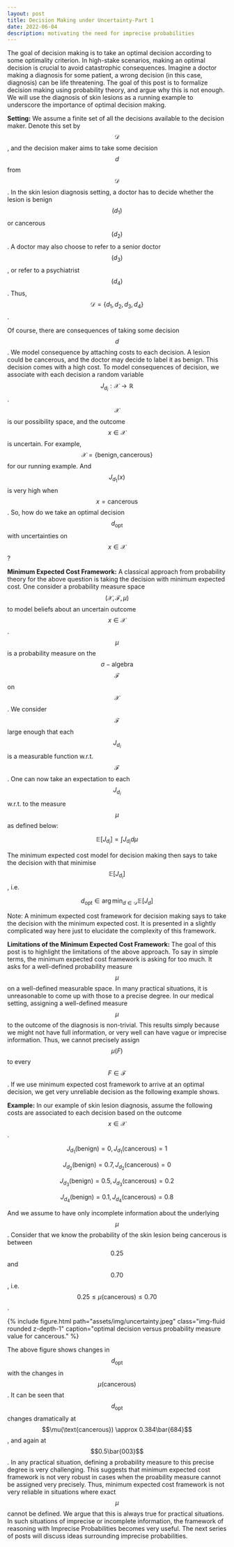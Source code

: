 ```yaml
---
layout: post
title: Decision Making under Uncertainty-Part 1
date: 2022-06-04
description: motivating the need for imprecise probabilities
---
```

The goal of decision making is to take an optimal decision according to some optimality criterion. In high-stake scenarios, making an optimal decision is crucial to avoid catastrophic consequences. Imagine a doctor making a diagnosis for some patient, a wrong decision (in this case, diagnosis) can be life threatening. The goal of this post is to formalize decision making using probability theory, and argue why this is not enough. We will use the diagnosis of skin lesions as a running example to underscore the importance of optimal decision making.

**Setting:** We assume a finite set of all the decisions available to the decision maker. Denote this set by $$\mathcal{D}$$, and the decision maker aims to take some decision $$d$$ from $$\mathcal{D}$$. In the skin lesion diagnosis setting, a doctor has to decide whether the lesion is benign $$(d_{1})$$ or cancerous $$(d_{2})$$. A doctor may also choose to refer to a senior doctor $$(d_{3})$$, or refer to a psychiatrist $$(d_{4})$$. Thus, $$\mathcal{D} = \{d_{1}, d_{2}, d_{3}, d_{4}\}$$. 

Of course, there are consequences of taking some decision $$d$$. We model consequence by attaching costs to each decision. A lesion could be cancerous, and the doctor may decide to label it as benign. This decision comes with a high cost. To model consequences of decision, we associate with each decision a random variable $$J_{d_{i}}: \mathcal{X} \rightarrow \mathbb{R}$$. $$\mathcal{X}$$ is our possibility space, and the outcome $$x \in \mathcal{X}$$ is uncertain. For example, $$\mathcal{X} = \{\text{benign}, \text{cancerous}\}$$ for our running example. And $$J_{d_{1}}(x)$$ is very high when $$x = \text{cancerous}$$. So, how do we take an optimal decision $$d_{\text{opt}}$$ with uncertainties on $$x \in \mathcal{X}$$?

**Minimum Expected Cost Framework:** A classical approach from probability theory for the above question is taking the decision with minimum expected cost. One consider a probability measure space $$(\mathcal{X}, \mathcal{F}, \mu)$$ to model beliefs about an uncertain outcome $$x \in \mathcal{X}$$. $$\mu$$ is a probability measure on the $$\sigma-\text{algebra}$$  $$\mathcal{F}$$ on $$\mathcal{X}$$. We consider $$\mathcal{F}$$ large enough that each $$J_{d_{i}}$$ is a measurable function w.r.t. $$\mathcal{F}$$. One can now take an expectation to each $$J_{d_{i}}$$ w.r.t. to the measure $$\mu$$ as defined below:

$$
	\mathbb{E}[J_{d_{i}}] = \int J_{d_{i}} d\mu
$$ 

The minimum expected cost model for decision making then says to take the decision with that minimise $$\mathbb{E}[J_{d_{i}}]$$, i.e.

$$
	d_{\text{opt}} \in \arg \min_{d \in \mathcal{D}}\mathbb{E}[J_{d}]
$$

Note: A minimum expected cost framework for decision making says to take the decision with the minimum expected cost. It is presented in a slightly complicated way here just to elucidate the complexity of this framework.  

**Limitations of the Minimum Expected Cost Framework:** The goal of this post is to highlight the limitations of the above approach. To say in simple terms, the minimum expected cost framework is asking for too much. It asks for a well-defined probability measure $$\mu$$ on a well-defined measurable space. In many practical situations, it is unreasonable to come up with those to a precise degree. In our medical setting, assigning a well-defined measure $$\mu$$ to the outcome of the diagnosis is non-trivial. This results simply because we might not have full information, or very well can have vague or imprecise information. Thus, we cannot precisely assign $$\mu(F)$$ to every $$F \in \mathcal{F}$$. If we use minimum expected cost framework to arrive at an optimal decision, we get very unreliable decision as the following example shows.

**Example:** In our example of skin lesion diagnosis, assume the following costs are associated to each decision based on the outcome $$x \in \mathcal{X}$$.

$$J_{d_{1}}(\text{benign}) = 0, J_{d_{1}}(\text{cancerous}) = 1$$

$$J_{d_{2}}(\text{benign}) = 0.7, J_{d_{2}}(\text{cancerous}) = 0$$

$$J_{d_{3}}(\text{benign}) = 0.5, J_{d_{3}}(\text{cancerous}) = 0.2$$

$$J_{d_{4}}(\text{benign}) = 0.1, J_{d_{4}}(\text{cancerous}) = 0.8$$

And we assume to have only incomplete information about the underlying $$\mu$$. Consider that we know the probability of the skin lesion being cancerous is between $$0.25$$ and $$0.70$$, i.e. $$0.25 \leq \mu(\text{cancerous}) \leq 0.70$$. 


{% include figure.html path="assets/img/uncertainty.jpeg" class="img-fluid rounded z-depth-1" caption="optimal decision versus probability measure value for cancerous." %}

The above figure shows changes in $$d_{\text{opt}}$$ with the changes in $$\mu(\text{cancerous})$$. It can be seen that $$d_{\text{opt}}$$ changes dramatically at $$\mu(\text{cancerous}) \approx 0.384\bar{684}$$, and again at $$0.5\bar{003}$$. In any practical situation, defining a probability measure to this precise degree is very challenging. This suggests that minimum expected cost framework is not very robust in cases when the proability measure cannot be assigned very precisely. Thus, minimum expected cost framework is not very reliable in situations where exact $$\mu$$ cannot be defined. We argue that this is always true for practical situations. In such situations of imprecise or incomplete information, the framework of reasoning with Imprecise Probabilities becomes very useful. The next series of posts will discuss ideas surrounding imprecise probabilities. 

